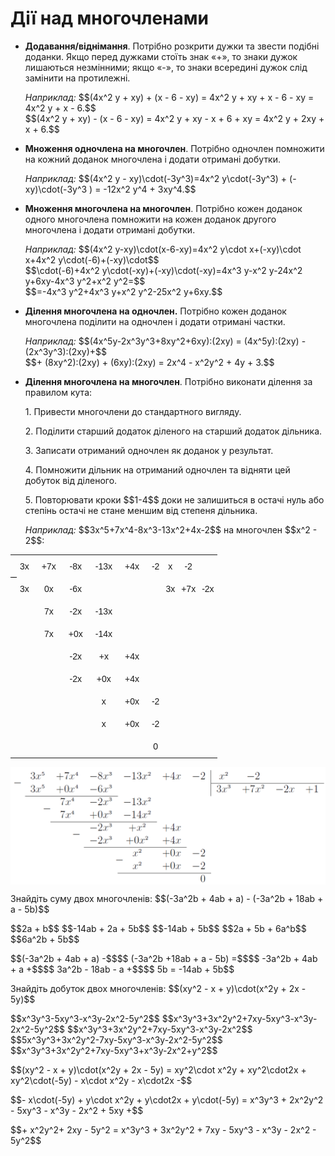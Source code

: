 # Дії над многочленами

<ul>
<li><p><b>Додавання/віднімання</b>. Потрібно розкрити дужки та звести подібні доданки. Якщо перед дужками стоїть знак «+», то знаки дужок лишаються незмінними; якщо  «-», то знаки всередині дужок слід замінити на протилежні.</p></li>
<div class="space"></div>
<p><i>Наприклад:</i> $$(4x^2 y + xy) + (x - 6 - xy) = 4x^2 y + xy + x - 6 - xy = 4x^2 y + x - 6.$$<br>$$(4x^2 y + xy) - (x - 6 - xy) = 4x^2 y + xy - x + 6 + xy = 4x^2 y + 2xy + x + 6.$$</p>
<div class="space"></div>
<li><p><b>Множення одночлена на многочлен</b>. Потрiбно одночлен помножити на кожний доданок многочлена i додати отриманi добутки.</p></li>
<div class="space"></div>
<p><i>Наприклад:</i> $$(4x^2 y - xy)\cdot(-3y^3)=4x^2 y\cdot(-3y^3) + (-xy)\cdot(-3y^3 ) = -12x^2 y^4 + 3xy^4.$$</p>
<div class="space"></div>
<li><p><b>Множення многочлена на многочлен</b>. Потрiбно кожен доданок одного многочлена помножити на кожен доданок другого многочлена i додати отриманi добутки.</p></li>
<div class="space"></div>
<p><i>Наприклад:</i> $$(4x^2 y-xy)\cdot(x-6-xy)=4x^2 y\cdot x+(-xy)\cdot x+4x^2 y\cdot(-6)+(-xy)\cdot$$<br>$$\cdot(-6)+4x^2 y\cdot(-xy)+(-xy)\cdot(-xy)=4x^3 y-x^2 y-24x^2 y+6xy-4x^3 y^2+x^2 y^2=$$<br>$$=-4x^3 y^2+4x^3 y+x^2 y^2-25x^2 y+6xy.$$</p>
<div class="space"></div>
<li><p><b>Ділення многочлена на одночлен.</b> Потрібно кожен доданок многочлена поділити на одночлен і додати отримані частки.</p></li>
<div class="space"></div>
<p><i>Наприклад:</i> $$(4x^5y-2x^3y^3+8xy^2+6xy):(2xy) = (4x^5y):(2xy) - (2x^3y^3):(2xy)+$$<br>$$+ (8xy^2):(2xy) + (6xy):(2xy) = 2x^4 - x^2y^2 + 4y + 3.$$</p>
<div class="space"></div>
<li><p><b>Ділення многочлена на многочлен</b>. Потрібно виконати ділення за правилом кута:</p>
    <p>1. Привести многочлени до стандартного вигляду.</p>
    <p>2. Поділити старший додаток діленого на старший додаток дільника.</p>
    <p>3. Записати отриманий одночлен як доданок у результат.</p>
    <p>4. Помножити дільник на отриманий одночлен та відняти цей добуток від діленого.</p>
    <p>5. Повторювати кроки $$1-4$$ доки не залишиться в остачі нуль або степінь остачі не стане меншим від степеня дільника.</p>
    <div class="space"></div>
    <p><i>Наприклад:</i> $$3x^5+7x^4-8x^3-13x^2+4x-2$$ на многочлен $$x^2 - 2$$:</p></li>
</ul>
<div class="space">
</div>

<!--$$\begin{tabular}{cccccc|cccc}
		\dropsign{-}$3x^{\text{\tiny{5}}}$ & $+7x^{\text{\tiny{4}}}$ & $-8x^{\text{\tiny{3}}}$ & $-13x^{\text{\tiny{2}}}$ &$+4x$   & $-2$ 	 & $x^{\text{\tiny{2}}}$ 		& $-2$    &		  &      \\
		\cline{7-10}
		$3x^{\text{\tiny{5}}}$ & $+0x^{\text{\tiny{4}}}$  &  $-6x^{\text{\tiny{3}}}$&                 &        & 		     & $3x^{\text{\tiny{3}}}$  	    & $+7x^{\text{\tiny{2}}}$ & $-2x$ & $+1$  \\
		\cline{1-3}
		&\dropsign{-}$7x^{\text{\tiny{4}}}$  &$-2x^{\text{\tiny{3}}}$    & $-13x^{\text{\tiny{2}}}$ 	    & \multicolumn{6}{l}{} \\
		&   $7x^{\text{\tiny{4}}}$  &$+0x^{\text{\tiny{3}}}$     & $-14x^{\text{\tiny{2}}}$      & \multicolumn{6}{l}{}\\
		\cline{2-4}
		&           &\dropsign{-}$-2x^{\text{\tiny{3}}}$    & $+x^{\text{\tiny{2}}}$         & $+4x$  & \multicolumn{5}{l}{}\\
		&           &$-2x^{\text{\tiny{3}}}$    & $+0x^{\text{\tiny{2}}}$        & $+4x$  & \multicolumn{5}{l}{}\\
		\cline{3-5}	 
		&           &			&\dropsign{-}$x^{\text{\tiny{2}}}$          & $+0x$          & \multicolumn{5}{l}{$-2$ }\\
		&           &			& $x^{\text{\tiny{2}}}$         & $+0x$          & \multicolumn{5}{l}{$-2$}\\
		\cline{4-6}
		&           &          & 				& 			&  \multicolumn{5}{l}{$\text{\color{white}---}0$}\\ 
	\end{tabular}
$$-->

<style type="text/css">
.tg  {border-collapse:collapse;border-spacing:0;border:none;}
.tg td{font-family:Arial, sans-serif;font-size:14px;padding:10px 5px;border-style:solid;border-width:0px;overflow:hidden;word-break:normal;}
.tg th{font-family:Arial, sans-serif;font-size:14px;font-weight:normal;padding:10px 5px;border-style:solid;border-width:0px;overflow:hidden;word-break:normal;}
.tg .tg-s6z2{text-align:center}
</style>
<table class="tg">
  <tr>
    <td style="border-bottom:1pt solid black;" class="tg-s6z2"></td>
    <td class="tg-s6z2">3x</td>
    <td class="tg-s6z2"></td>
    <td class="tg-s6z2">+7x</td>
    <td class="tg-s6z2"></td>
    <td class="tg-s6z2">-8x</td>
    <td class="tg-s6z2"></td>
    <td class="tg-s6z2">-13x</td>
    <td class="tg-s6z2"></td>
    <td class="tg-s6z2">+4x</td>
    <td class="tg-s6z2"></td>
    <td class="tg-s6z2">-2</td>
    <td class="tg-s6z2">x</td>
    <td class="tg-s6z2">-2</td>
    <td class="tg-s6z2"></td>
  </tr>
  <tr>
    <td class="tg-s6z2"></td>
    <td class="tg-s6z2">3x</td>
    <td class="tg-s6z2"></td>
    <td class="tg-s6z2">0x</td>
    <td class="tg-s6z2"></td>
    <td class="tg-s6z2">-6x</td>
    <td class="tg-s6z2"></td>
    <td class="tg-s6z2"></td>
    <td class="tg-s6z2"></td>
    <td class="tg-s6z2"></td>
    <td class="tg-s6z2"></td>
    <td class="tg-s6z2"></td>
    <td class="tg-s6z2">3x</td>
    <td class="tg-s6z2">+7x</td>
    <td class="tg-s6z2">-2x</td>
  </tr>
  <tr>
    <td class="tg-s6z2"></td>
    <td class="tg-s6z2"></td>
    <td class="tg-s6z2"></td>
    <td class="tg-s6z2">7x</td>
    <td class="tg-s6z2"></td>
    <td class="tg-s6z2">-2x</td>
    <td class="tg-s6z2"></td>
    <td class="tg-s6z2">-13x</td>
    <td class="tg-s6z2"></td>
    <td class="tg-s6z2"></td>
    <td class="tg-s6z2"></td>
    <td class="tg-s6z2"></td>
    <td class="tg-s6z2"></td>
    <td class="tg-s6z2"></td>
    <td class="tg-s6z2"></td>
  </tr>
  <tr>
    <td class="tg-s6z2"></td>
    <td class="tg-s6z2"></td>
    <td class="tg-s6z2"></td>
    <td class="tg-s6z2">7x</td>
    <td class="tg-s6z2"></td>
    <td class="tg-s6z2">+0x</td>
    <td class="tg-s6z2"></td>
    <td class="tg-s6z2">-14x</td>
    <td class="tg-s6z2"></td>
    <td class="tg-s6z2"></td>
    <td class="tg-s6z2"></td>
    <td class="tg-s6z2"></td>
    <td class="tg-s6z2"></td>
    <td class="tg-s6z2"></td>
    <td class="tg-s6z2"></td>
  </tr>
  <tr>
    <td class="tg-s6z2"></td>
    <td class="tg-s6z2"></td>
    <td class="tg-s6z2"></td>
    <td class="tg-s6z2"></td>
    <td class="tg-s6z2"></td>
    <td class="tg-s6z2">-2x</td>
    <td class="tg-s6z2"></td>
    <td class="tg-s6z2">+x</td>
    <td class="tg-s6z2"></td>
    <td class="tg-s6z2">+4x</td>
    <td class="tg-s6z2"></td>
    <td class="tg-s6z2"></td>
    <td class="tg-s6z2"></td>
    <td class="tg-s6z2"></td>
    <td class="tg-s6z2"></td>
  </tr>
  <tr>
    <td class="tg-s6z2"></td>
    <td class="tg-s6z2"></td>
    <td class="tg-s6z2"></td>
    <td class="tg-s6z2"></td>
    <td class="tg-s6z2"></td>
    <td class="tg-s6z2">-2x</td>
    <td class="tg-s6z2"></td>
    <td class="tg-s6z2">+0x</td>
    <td class="tg-s6z2"></td>
    <td class="tg-s6z2">+4x</td>
    <td class="tg-s6z2"></td>
    <td class="tg-s6z2"></td>
    <td class="tg-s6z2"></td>
    <td class="tg-s6z2"></td>
    <td class="tg-s6z2"></td>
  </tr>
  <tr>
    <td class="tg-s6z2"></td>
    <td class="tg-s6z2"></td>
    <td class="tg-s6z2"></td>
    <td class="tg-s6z2"></td>
    <td class="tg-s6z2"></td>
    <td class="tg-s6z2"></td>
    <td class="tg-s6z2"></td>
    <td class="tg-s6z2">x</td>
    <td class="tg-s6z2"></td>
    <td class="tg-s6z2">+0x</td>
    <td class="tg-s6z2"></td>
    <td class="tg-s6z2">-2</td>
    <td class="tg-s6z2"></td>
    <td class="tg-s6z2"></td>
    <td class="tg-s6z2"></td>
  </tr>
  <tr>
    <td class="tg-s6z2"></td>
    <td class="tg-s6z2"></td>
    <td class="tg-s6z2"></td>
    <td class="tg-s6z2"></td>
    <td class="tg-s6z2"></td>
    <td class="tg-s6z2"></td>
    <td class="tg-s6z2"></td>
    <td class="tg-s6z2">x</td>
    <td class="tg-s6z2"></td>
    <td class="tg-s6z2">+0x</td>
    <td class="tg-s6z2"></td>
    <td class="tg-s6z2">-2</td>
    <td class="tg-s6z2"></td>
    <td class="tg-s6z2"></td>
    <td class="tg-s6z2"></td>
  </tr>
  <tr>
    <td class="tg-s6z2"></td>
    <td class="tg-s6z2"></td>
    <td class="tg-s6z2"></td>
    <td class="tg-s6z2"></td>
    <td class="tg-s6z2"></td>
    <td class="tg-s6z2"></td>
    <td class="tg-s6z2"></td>
    <td class="tg-s6z2"></td>
    <td class="tg-s6z2"></td>
    <td class="tg-s6z2"></td>
    <td class="tg-s6z2"></td>
    <td class="tg-s6z2">0</td>
    <td class="tg-s6z2"></td>
    <td class="tg-s6z2"></td>
    <td class="tg-s6z2"></td>
  </tr>
</table>

<div class="space"><p align="center"><img align="middle" class="image" src="../pics/m1_3_1.png"/></p></div>

<div class="space"></div>

<quiz correctLabel="correct" incorrectLabel="incorrect" checkLabel="check">
    <question text="">
        <p>Знайдіть суму двох многочленів: $$(-3a^2b + 4ab + a) - (-3a^2b + 18ab + a - 5b)$$</p>
        <answer>$$2a + b$$</answer>
        <answer>$$-14ab + 2a + 5b$$</answer>
        <answer correct>$$-14ab + 5b$$</answer>
        <answer>$$2a + 5b + 6a^b$$</answer>
        <answer>$$6a^2b + 5b$$</answer>
        <explanation>
        <p>$$(-3a^2b + 4ab + a) -$$$$ (-3a^2b +18ab + a - 5b) =$$$$ -3a^2b + 4ab + a +$$$$ 3a^2b - 18ab - a +$$$$ 5b = -14ab + 5b$$</p>
        </explanation>
    </question>
    <question text="">
        <p>Знайдіть добуток двох многочленів: $$(xy^2 - x + y)\cdot(x^2y + 2x - 5y)$$</p>
        <answer>$$x^3y^3-5xy^3-x^3y-2x^2-5y^2$$</answer>
        <answer correct>$$x^3y^3+3x^2y^2+7xy-5xy^3-x^3y-2x^2-5y^2$$</answer>
        <answer>$$x^3y^3+3x^2y^2+7xy-5xy^3-x^3y-2x^2$$</answer>
        <answer>$$5x^3y^3+3x^2y^2-7xy-5xy^3-x^3y-2x^2-5y^2$$</answer>
        <answer>$$x^3y^3+3x^2y^2+7xy-5xy^3+x^3y-2x^2+y^2$$</answer>
        <explanation>
        <p>$$(xy^2 - x + y)\cdot(x^2y + 2x - 5y) = xy^2\cdot x^2y + xy^2\cdot2x + xy^2\cdot(-5y) - x\cdot x^2y - x\cdot2x -$$</p><p>$$- x\cdot(-5y) + y\cdot x^2y + y\cdot2x + y\cdot(-5y) = x^3y^3 + 2x^2y^2 - 5xy^3 - x^3y - 2x^2 + 5xy +$$</p> <p>$$+ x^2y^2+ 2xy - 5y^2 = x^3y^3 + 3x^2y^2 + 7xy - 5xy^3 - x^3y - 2x^2 - 5y^2$$</p>
        </explanation>
    </question>
</quiz>